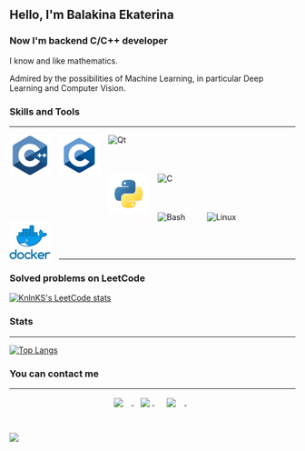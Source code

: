 ## Hello, I'm Balakina Ekaterina

### Now I'm backend C/C++ developer


I know and like mathematics. 

Admired by the possibilities of Machine Learning, in particular Deep Learning and Computer Vision.


### Skills and Tools

---

<img align="left" alt="C++" width="72px" style="margin-right:15px" src="https://raw.githubusercontent.com/github/explore/180320cffc25f4ed1bbdfd33d4db3a66eeeeb358/topics/cpp/cpp.png" />

<img align="left" alt="C" width="72px" style="margin-right:15px" src="https://raw.githubusercontent.com/github/explore/f3e22f0dca2be955676bc70d6214b95b13354ee8/topics/c/c.png" />

<img align="left" alt="Qt" width="72px" style="margin-right:15px" src="https://upload.wikimedia.org/wikipedia/commons/0/0b/Qt_logo_2016.svg" />

<br />
<br />
<br />
<br />

<img align="left" alt="C" width="72px" style="margin-right:15px" src="https://raw.githubusercontent.com/github/explore/f3e22f0dca2be955676bc70d6214b95b13354ee8/topics/python/python.png" />

<img align="left" alt="C" width="150px" style="margin-right:15px" src="https://cdn.icon-icons.com/icons2/2699/PNG/512/pytorch_logo_icon_169823.png" />

<br />
<br />
<br />
<br />

<img align="left" alt="Bash" width="72px" style="margin-right:15px" src="https://upload.wikimedia.org/wikipedia/commons/thumb/4/4b/Bash_Logo_Colored.svg/1200px-Bash_Logo_Colored.svg.png" />

<img align="left" alt="Linux" width="72px" style="margin-right:15px" src="https://upload.wikimedia.org/wikipedia/commons/thumb/3/35/Tux.svg/640px-Tux.svg.png" />

<img align="left" alt="Docker" width="72px" style="margin-right:15px" src="https://raw.githubusercontent.com/github/explore/80688e429a7d4ef2fca1e82350fe8e3517d3494d/topics/docker/docker.png" />


<br />
<br />
<br />
<br />

---
### Solved problems on LeetCode
[![KnlnKS's LeetCode stats](https://leetcode-stats-six.vercel.app/api?username=difurka)](https://github.com/difurka/github-readme)

### Stats  

---
[comment]: <[![Anurag's GitHub stats](https://github-readme-stats.vercel.app/api?username=difurka)](https://github.com/anuraghazra/github-readme-stats)>

[![Top Langs](https://github-readme-stats.vercel.app/api/top-langs/?username=difurka)](https://github.com/anuraghazra/github-readme-stats)



### You can contact me

---

<p align="center">
   <a href="https://vk.com/id1672431">
    <img align="center" style="margin-right:15px" src="https://upload.wikimedia.org/wikipedia/commons/thumb/2/21/VK.com-logo.svg/2048px-VK.com-logo.svg.png" width="50px" />
  </a>
  &nbsp;&nbsp;
  <a href="https://t.me/difurka" target="_blank" style='margin-right:10px'>
    <img align="center" style="margin-right:5px" src="https://upload.wikimedia.org/wikipedia/commons/thumb/8/83/Telegram_2019_Logo.svg/512px-Telegram_2019_Logo.svg.png" width="50px" />
  </a>
  &nbsp;&nbsp;
    <a href="mailto:balakinakate2022@gmail.com" target="_blank" >
    <img align="center" style="margin-right:15px" src="https://upload.wikimedia.org/wikipedia/commons/thumb/7/7e/Gmail_icon_%282020%29.svg/800px-Gmail_icon_%282020%29.svg.png" width="50px" />
  </a>
  &nbsp;&nbsp;
</p>

<br />

![](https://komarev.com/ghpvc/?username=your-github-difurka)
